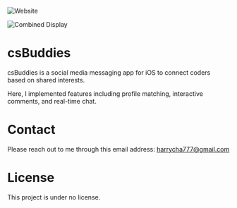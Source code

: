 ![Website](https://github.com/user-attachments/assets/1790bd97-90f1-47da-84d9-5f077760e123)

![Combined Display](https://github.com/user-attachments/assets/28d942aa-93ae-4300-a3f5-4d3f9d3e290f)

# csBuddies

csBuddies is a social media messaging app for iOS to connect coders based on shared interests.

Here, I implemented features including profile matching, interactive comments, and real-time chat.

# Contact
Please reach out to me through this email address:    harrycha777@gmail.com

# License
This project is under no license.
